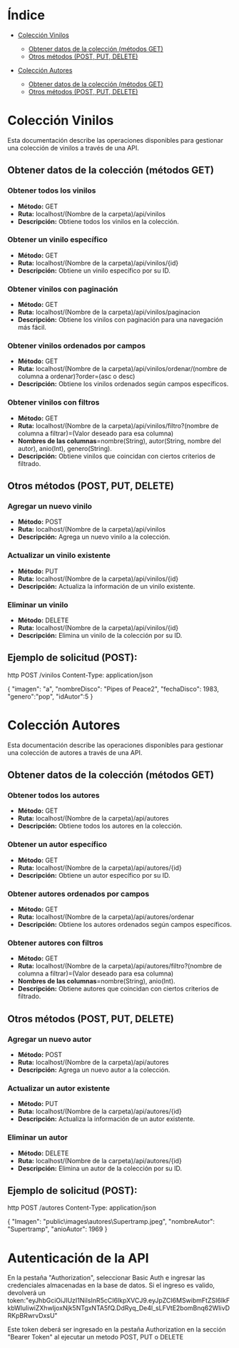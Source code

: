 # Índice

- [Colección Vinilos](#colección-vinilos)
  - [Obtener datos de la colección (métodos GET)](#obtener-datos-de-la-colección-métodos-get)
  - [Otros métodos (POST, PUT, DELETE)](#otros-métodos-post-put-delete)

- [Colección Autores](#colección-autores)
  - [Obtener datos de la colección (métodos GET)](#obtener-datos-de-la-colección-métodos-get-1)
  - [Otros métodos (POST, PUT, DELETE)](#otros-métodos-post-put-delete-1)


# Colección Vinilos

Esta documentación describe las operaciones disponibles para gestionar una colección de vinilos a través de una API.

## Obtener datos de la colección (métodos GET)

### Obtener todos los vinilos
- **Método:** GET
- **Ruta:** localhost/(Nombre de la carpeta)/api/vinilos
- **Descripción:** Obtiene todos los vinilos en la colección.

### Obtener un vinilo específico
- **Método:** GET
- **Ruta:** localhost/(Nombre de la carpeta)/api/vinilos/{id}
- **Descripción:** Obtiene un vinilo específico por su ID.

### Obtener vinilos con paginación
- **Método:** GET
- **Ruta:** localhost/(Nombre de la carpeta)/api/vinilos/paginacion
- **Descripción:** Obtiene los vinilos con paginación para una navegación más fácil.

### Obtener vinilos ordenados por campos
- **Método:** GET
- **Ruta:**  localhost/(Nombre de la carpeta)/api/vinilos/ordenar/(nombre de columna a ordenar)?order=(asc o desc)
- **Descripción:** Obtiene los vinilos ordenados según campos específicos.

### Obtener vinilos con filtros
- **Método:** GET
- **Ruta:**  localhost/(Nombre de la carpeta)/api/vinilos/filtro?(nombre de columna a filtrar)=(Valor deseado para esa columna)
- **Nombres de las columnas**=nombre(String), autor(String, nombre del autor), anio(Int), genero(String).
- **Descripción:** Obtiene vinilos que coincidan con ciertos criterios de filtrado.

## Otros métodos (POST, PUT, DELETE)

### Agregar un nuevo vinilo
- **Método:** POST
- **Ruta:** localhost/(Nombre de la carpeta)/api/vinilos
- **Descripción:** Agrega un nuevo vinilo a la colección.

### Actualizar un vinilo existente
- **Método:** PUT
- **Ruta:** localhost/(Nombre de la carpeta)/api/vinilos/{id}
- **Descripción:** Actualiza la información de un vinilo existente.

### Eliminar un vinilo
- **Método:** DELETE
- **Ruta:** localhost/(Nombre de la carpeta)/api/vinilos/{id}
- **Descripción:** Elimina un vinilo de la colección por su ID.

## Ejemplo de solicitud (POST):

http
POST /vinilos
Content-Type: application/json

{
"imagen": "a",
"nombreDisco": "Pipes of Peace2",
"fechaDisco": 1983,
"genero":"pop",
"idAutor":5
}
# Colección Autores

Esta documentación describe las operaciones disponibles para gestionar una colección de autores a través de una API.

## Obtener datos de la colección (métodos GET)

### Obtener todos los autores
- **Método:** GET
- **Ruta:** localhost/(Nombre de la carpeta)/api/autores
- **Descripción:** Obtiene todos los autores en la colección.

### Obtener un autor específico
- **Método:** GET
- **Ruta:** localhost/(Nombre de la carpeta)/api/autores/{id}
- **Descripción:** Obtiene un autor específico por su ID.
  
### Obtener autores ordenados por campos
- **Método:** GET
- **Ruta:** localhost/(Nombre de la carpeta)/api/autores/ordenar
- **Descripción:** Obtiene los autores ordenados según campos específicos.

### Obtener autores con filtros
- **Método:** GET
- **Ruta:** localhost/(Nombre de la carpeta)/api/autores/filtro?(nombre de columna a filtrar)=(Valor deseado para esa columna)
- **Nombres de las columnas**=nombre(String), anio(Int).
- **Descripción:** Obtiene autores que coincidan con ciertos criterios de filtrado.

## Otros métodos (POST, PUT, DELETE)

### Agregar un nuevo autor
- **Método:** POST
- **Ruta:** localhost/(Nombre de la carpeta)/api/autores
- **Descripción:** Agrega un nuevo autor a la colección.

### Actualizar un autor existente
- **Método:** PUT
- **Ruta:** localhost/(Nombre de la carpeta)/api/autores/{id}
- **Descripción:** Actualiza la información de un autor existente.

### Eliminar un autor
- **Método:** DELETE
- **Ruta:** localhost/(Nombre de la carpeta)/api/autores/{id}
- **Descripción:** Elimina un autor de la colección por su ID.

## Ejemplo de solicitud (POST):

http
POST /autores
Content-Type: application/json

{
"Imagen": "public\\images\\autores\\Supertramp.jpeg",
"nombreAutor": "Supertramp",
"anioAutor": 1969
}

# Autenticación de la API
En la pestaña "Authorization", seleccionar Basic Auth e ingresar las credenciales almacenadas en la base de datos. Si el ingreso es valido, devolverá un token:"eyJhbGciOiJIUzI1NiIsInR5cCI6IkpXVCJ9.eyJpZCI6MSwibmFtZSI6IkFkbWluIiwiZXhwIjoxNjk5NTgxNTA5fQ.DdRyq_De4l_sLFVtE2bomBnq62WIivDRKpBRwrvDxsU"

Este token deberá ser ingresado en la pestaña Authorization en la sección "Bearer Token" al ejecutar un metodo POST, PUT o DELETE
